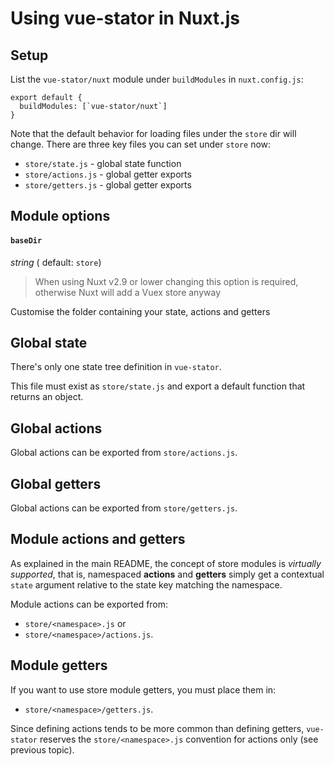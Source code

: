 
# Using vue-stator in Nuxt.js

## Setup

List the `vue-stator/nuxt` module under `buildModules` in `nuxt.config.js`:

```
export default {
  buildModules: [`vue-stator/nuxt`]
}
```

Note that the default behavior for loading files under the `store` dir will
change. There are three key files you can set under `store` now:

- `store/state.js` - global state function
- `store/actions.js` - global getter exports
- `store/getters.js` - global getter exports

## Module options

#### `baseDir`
_string_ ( default: `store`)

> When using Nuxt v2.9 or lower changing this option is required, otherwise Nuxt will add a Vuex store anyway

Customise the folder containing your state, actions and getters

## Global state

There's only one state tree definition in `vue-stator`.

This file must exist as `store/state.js` and export a default function
that returns an object.

## Global actions

Global actions can be exported from `store/actions.js`.

## Global getters

Global actions can be exported from `store/getters.js`.

## Module actions and getters

As explained in the main README, the concept of store modules is _virtually
supported_, that is, namespaced **actions** and **getters** simply get a
contextual `state` argument relative to the state key matching the namespace.

Module actions can be exported from:

- `store/<namespace>.js` or
- `store/<namespace>/actions.js`.

## Module getters

If you want to use store module getters, you must place them in:

- `store/<namespace>/getters.js`.

Since defining actions tends to be more common than defining getters,
`vue-stator` reserves the `store/<namespace>.js` convention for actions
only (see previous topic).

